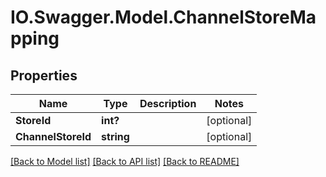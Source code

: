 # IO.Swagger.Model.ChannelStoreMapping
## Properties

Name | Type | Description | Notes
------------ | ------------- | ------------- | -------------
**StoreId** | **int?** |  | [optional] 
**ChannelStoreId** | **string** |  | [optional] 

[[Back to Model list]](../README.md#documentation-for-models) [[Back to API list]](../README.md#documentation-for-api-endpoints) [[Back to README]](../README.md)

